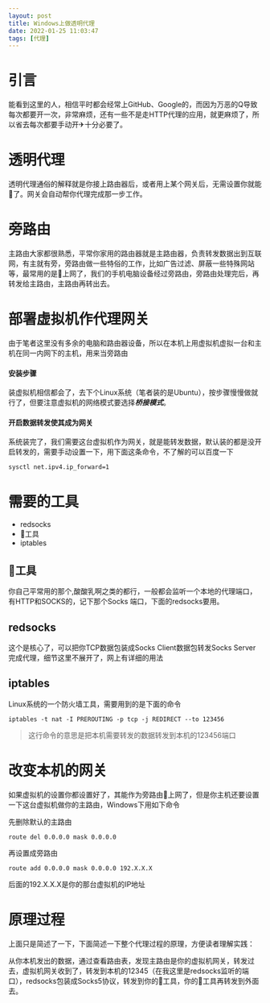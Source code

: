 ```yaml
---
layout: post
title: Windows上做透明代理
date: 2022-01-25 11:03:47
tags: [代理]
---
```

# 引言
能看到这里的人，相信平时都会经常上GitHub、Google的，而因为万恶的Q导致每次都要开一次，非常麻烦，还有一些不是走HTTP代理的应用，就更麻烦了，所以省去每次都要手动开✈十分必要了。

# 透明代理
透明代理通俗的解释就是你接上路由器后，或者用上某个网关后，无需设置你就能🚀了。网关会自动帮你代理完成那一步工作。

# 旁路由
主路由大家都很熟悉，平常你家用的路由器就是主路由器，负责转发数据出到互联网，有主就有旁，旁路由做一些特俗的工作，比如广告过滤、屏蔽一些特殊网站等，最常用的是🚀上网了，我们的手机电脑设备经过旁路由，旁路由处理完后，再转发给主路由，主路由再转出去。

# 部署虚拟机作代理网关
由于笔者这里没有多余的电脑和路由器设备，所以在本机上用虚拟机虚拟一台和主机在同一内网下的主机，用来当旁路由

#### 安装步骤
装虚拟机相信都会了，去下个Linux系统（笔者装的是Ubuntu），按步骤慢慢做就行了，但要注意虚拟机的网络模式要选择***桥接模式***。

#### 开启数据转发使其成为网关
系统装完了，我们需要这台虚拟机作为网关，就是能转发数据，默认装的都是没开启转发的，需要手动设置一下，用下面这条命令，不了解的可以百度一下
```
sysctl net.ipv4.ip_forward=1
```

# 需要的工具
* redsocks
* 🚀工具
* iptables

## 🚀工具
你自己平常用的那个,酸酸乳啊之类的都行，一般都会监听一个本地的代理端口，有HTTP和SOCKS的，记下那个Socks 端口，下面的redsocks要用。

## redsocks
这个是核心了，可以把你TCP数据包装成Socks Client数据包转发Socks Server完成代理，细节这里不展开了，网上有详细的用法

## iptables
Linux系统的一个防火墙工具，需要用到的是下面的命令
```
iptables -t nat -I PREROUTING -p tcp -j REDIRECT --to 123456
```
> 这行命令的意思是把本机需要转发的数据转发到本机的123456端口

# 改变本机的网关
如果虚拟机的设置你都设置好了，其能作为旁路由🚀上网了，但是你主机还要设置一下这台虚拟机做你的主路由，Windows下用如下命令

先删除默认的主路由
```
route del 0.0.0.0 mask 0.0.0.0
```
再设置成旁路由
```
route add 0.0.0.0 mask 0.0.0.0 192.X.X.X
```
后面的192.X.X.X是你的那台虚拟机的IP地址

# 原理过程
上面只是简述了一下，下面简述一下整个代理过程的原理，方便读者理解实践：

从你本机发出的数据，通过查看路由表，发现主路由是你的虚拟机网关，转发过去，虚拟机网关收到了，转发到本机的12345（在我这里是redsocks监听的端口），redsocks包装成Socks5协议，转发到你的🚀工具，你的🚀工具再转发到外面去。